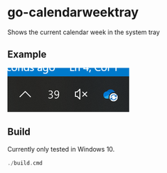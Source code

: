 # go-calendarweektray
Shows the current calendar week in the system tray

## Example
![An icon which displays the current calendar week](/docs/screenshot.png?raw=true "The systemtray tool in action")


## Build

Currently only tested in Windows 10.

```go 
./build.cmd 
```